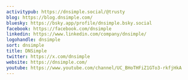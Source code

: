 ```yaml
---
activitypub: https://dnsimple.social/@trusty
blog: https://blog.dnsimple.com/
bluesky: https://bsky.app/profile/dnsimple.bsky.social
facebook: https://facebook.com/dnsimple
linkedin: https://www.linkedin.com/company/dnsimple/
logohandle: dnsimple
sort: dnsimple
title: DNSimple
twitter: https://x.com/dnsimple
website: https://dnsimple.com/
youtube: https://www.youtube.com/channel/UC_BHoTHFiZ1GTo3-rkfjHkA
---
```

